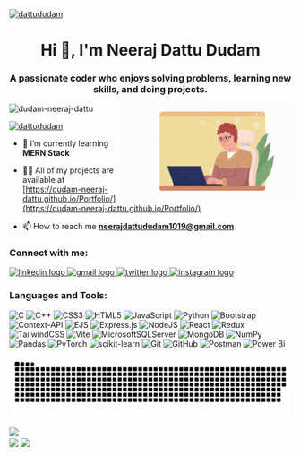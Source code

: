 <a href="https://en.wikipedia.org/wiki/Quicksort" target="blank"><img align="center" src="https://lamfo-unb.github.io/img/Sorting-algorithms/Quicksort.gif" alt="dattududam" height="150" width="100%" /></a>
<h1 align="center">Hi 👋, I'm Neeraj Dattu Dudam</h1>
<h3 align="center">A passionate coder who enjoys solving problems, learning new skills, and doing projects.</h3>
<img align = "right" alt ="coding" width ="300" src = "code.gif">
<p align="left"> <img src="https://komarev.com/ghpvc/?username=dudam-neeraj-dattu&label=Profile%20views&color=0e75b6&style=flat" alt="dudam-neeraj-dattu" /> </p>

<p align="left"> <a href="https://twitter.com/dattududam" target="blank"><img src="https://img.shields.io/twitter/follow/dattududam?logo=twitter&style=for-the-badge" alt="dattududam" /></a> </p>

- 🌱 I’m currently learning **MERN Stack**

- 👨‍💻 All of my projects are available at [https://dudam-neeraj-dattu.github.io/Portfolio/](https://dudam-neeraj-dattu.github.io/Portfolio/)

- 📫 How to reach me **neerajdattududam1019@gmail.com**

<h3 align="left">Connect with me:</h3>
<div align="left">
  <a href="https://linkedin.com/in/neeraj-dattu-dudam" target="_blank">
    <img src="https://img.shields.io/static/v1?message=LinkedIn&logo=linkedin&label=&color=0077B5&logoColor=white&labelColor=&style=for-the-badge" height="30" alt="linkedin logo"  />
  </a>
  <a href="neerajdattududam1019@gmail.com" target="_blank">
    <img src="https://img.shields.io/static/v1?message=Gmail&logo=gmail&label=&color=D14836&logoColor=white&labelColor=&style=for-the-badge" height="30" alt="gmail logo"  />
  </a>
  <a href="https://twitter.com/dattududam" target="_blank">
    <img src="https://img.shields.io/static/v1?message=Twitter&logo=twitter&label=&color=1DA1F2&logoColor=white&labelColor=&style=for-the-badge" height="30" alt="twitter logo"  />
  </a>
  <a href="https://instagram.com/dudamdattu" target="_blank">
    <img src="https://img.shields.io/static/v1?message=Instagram&logo=instagram&label=&color=E4405F&logoColor=white&labelColor=&style=for-the-badge" height="30" alt="instagram logo"  />
  </a>
</div>

<h3 align="left">Languages and Tools:</h3>

![C](https://img.shields.io/badge/c-%2300599C.svg?style=for-the-badge&logo=c&logoColor=white) ![C++](https://img.shields.io/badge/c++-%2300599C.svg?style=for-the-badge&logo=c%2B%2B&logoColor=white) ![CSS3](https://img.shields.io/badge/css3-%231572B6.svg?style=for-the-badge&logo=css3&logoColor=white) ![HTML5](https://img.shields.io/badge/html5-%23E34F26.svg?style=for-the-badge&logo=html5&logoColor=white) ![JavaScript](https://img.shields.io/badge/javascript-%23323330.svg?style=for-the-badge&logo=javascript&logoColor=%23F7DF1E) ![Python](https://img.shields.io/badge/python-3670A0?style=for-the-badge&logo=python&logoColor=ffdd54) ![Bootstrap](https://img.shields.io/badge/bootstrap-%238511FA.svg?style=for-the-badge&logo=bootstrap&logoColor=white) ![Context-API](https://img.shields.io/badge/Context--Api-000000?style=for-the-badge&logo=react) ![EJS](https://img.shields.io/badge/ejs-%23B4CA65.svg?style=for-the-badge&logo=ejs&logoColor=black) ![Express.js](https://img.shields.io/badge/express.js-%23404d59.svg?style=for-the-badge&logo=express&logoColor=%2361DAFB) ![NodeJS](https://img.shields.io/badge/node.js-6DA55F?style=for-the-badge&logo=node.js&logoColor=white) ![React](https://img.shields.io/badge/react-%2320232a.svg?style=for-the-badge&logo=react&logoColor=%2361DAFB) ![Redux](https://img.shields.io/badge/redux-%23593d88.svg?style=for-the-badge&logo=redux&logoColor=white) ![TailwindCSS](https://img.shields.io/badge/tailwindcss-%2338B2AC.svg?style=for-the-badge&logo=tailwind-css&logoColor=white) ![Vite](https://img.shields.io/badge/vite-%23646CFF.svg?style=for-the-badge&logo=vite&logoColor=white) ![MicrosoftSQLServer](https://img.shields.io/badge/Microsoft%20SQL%20Server-CC2927?style=for-the-badge&logo=microsoft%20sql%20server&logoColor=white) ![MongoDB](https://img.shields.io/badge/MongoDB-%234ea94b.svg?style=for-the-badge&logo=mongodb&logoColor=white) ![NumPy](https://img.shields.io/badge/numpy-%23013243.svg?style=for-the-badge&logo=numpy&logoColor=white) ![Pandas](https://img.shields.io/badge/pandas-%23150458.svg?style=for-the-badge&logo=pandas&logoColor=white) ![PyTorch](https://img.shields.io/badge/PyTorch-%23EE4C2C.svg?style=for-the-badge&logo=PyTorch&logoColor=white) ![scikit-learn](https://img.shields.io/badge/scikit--learn-%23F7931E.svg?style=for-the-badge&logo=scikit-learn&logoColor=white) ![Git](https://img.shields.io/badge/git-%23F05033.svg?style=for-the-badge&logo=git&logoColor=white) ![GitHub](https://img.shields.io/badge/github-%23121011.svg?style=for-the-badge&logo=github&logoColor=white) ![Postman](https://img.shields.io/badge/Postman-FF6C37?style=for-the-badge&logo=postman&logoColor=white) ![Power Bi](https://img.shields.io/badge/power_bi-F2C811?style=for-the-badge&logo=powerbi&logoColor=black)

<picture>
  <source media="(prefers-color-scheme: dark)" srcset="https://raw.githubusercontent.com/dudam-neeraj-dattu/dudam-neeraj-dattu/output/github-snake-dark.svg" />
  <source media="(prefers-color-scheme: light)" srcset="https://raw.githubusercontent.com/dudam-neeraj-dattu/dudam-neeraj-dattu/output/github-snake.svg" />
  <img alt="github-snake" src="https://raw.githubusercontent.com/dudam-neeraj-dattu/dudam-neeraj-dattu/output/github-snake.svg" />

</picture>

<br>

![](https://nirzak-streak-stats.vercel.app/?user=dudam-neeraj-dattu&theme=github_dark&hide_border=false)<br/>
![](https://github-readme-stats.vercel.app/api/top-langs/?username=dudam-neeraj-dattu&theme=github_dark&hide_border=false&include_all_commits=true&count_private=true&layout=compact)
![](https://github-profile-trophy.vercel.app/?username=dudam-neeraj-dattu&theme=radical&no-frame=false&no-bg=true&margin-w=4)
